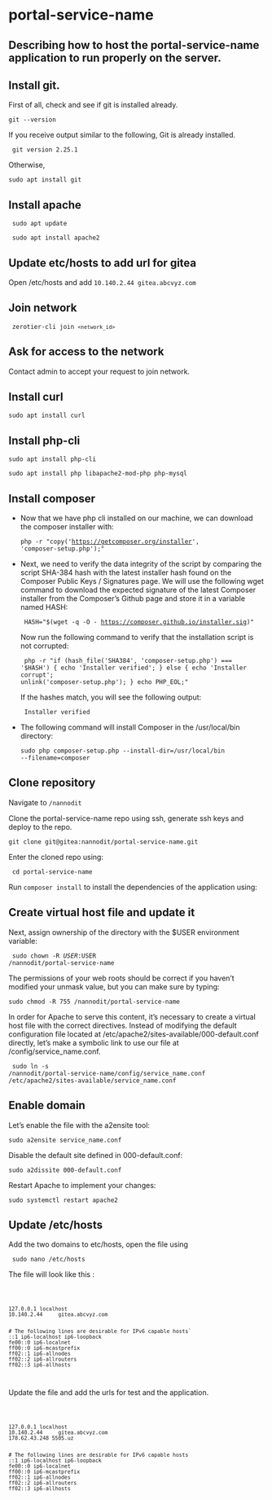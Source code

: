 # portal-service-name 
Describing how to host the portal-service-name application to run properly on the server.
---

## Install git.
First of all, check and see if git is installed already.

<code>git --version</code>

If you receive output similar to the following, Git is already installed. 

<code> git version 2.25.1 </code>

Otherwise,

<code>sudo apt install git</code>


## Install apache

<code> sudo apt update </code>

<code> sudo apt install apache2</code>

## Update etc/hosts to add url for gitea
Open /etc/hosts and 
add <code>10.140.2.44     gitea.abcvyz.com</code>

## Join network
<code> zerotier-cli join `<network_id>` </code>
## Ask for access to the network

Contact admin to accept your request to join network.


## Install curl
<code>sudo apt install curl</code>

## Install php-cli

<code>sudo apt install php-cli</code>

<code>sudo apt install php libapache2-mod-php php-mysql</code>

## Install composer

* Now that we have php cli installed on our machine, we can download the composer installer with:

    <code>php -r "copy('https://getcomposer.org/installer', 'composer-setup.php');" </code>

* Next, we need to verify the data integrity of the script by comparing the script SHA-384 hash with the latest installer hash found on the Composer Public Keys / Signatures page.
We will use the following wget command to download the expected signature of the latest Composer installer from the Composer’s Github page and store it in a variable named HASH:

    <code> HASH="$(wget -q -O - https://composer.github.io/installer.sig)" </code>

    Now run the following command to verify that the installation script is not corrupted:

    <code> php -r "if (hash_file('SHA384', 'composer-setup.php') === '$HASH') { echo 'Installer verified'; } else { echo 'Installer corrupt'; unlink('composer-setup.php'); } echo PHP_EOL;" </code>

    If the hashes match, you will see the following output:

    <code> Installer verified </code>

* The following command will install Composer in the /usr/local/bin directory:

    <code>sudo php composer-setup.php --install-dir=/usr/local/bin --filename=composer</code>
## Clone repository
Navigate to <code>/nannodit</code>

Clone the portal-service-name repo using ssh, generate ssh keys and deploy to the repo.

<code>git clone git@gitea:nannodit/portal-service-name.git </code>

Enter the cloned repo using:

<code> cd portal-service-name </code>

Run `composer install` to install the dependencies of the application using:

## Create virtual host file and update it

Next, assign ownership of the directory with the $USER environment variable:

<code> sudo chown -R $USER:$USER /nannodit/portal-service-name </code>

The permissions of your web roots should be correct if you haven’t modified your unmask value, but you can make sure by typing:

<code>sudo chmod -R 755 /nannodit/portal-service-name
</code>


In order for Apache to serve this content, it’s necessary to create a virtual host file with the correct directives. Instead of modifying the default configuration file located at /etc/apache2/sites-available/000-default.conf directly, let’s make a symbolic link to use our file at /config/service_name.conf.

<code> sudo ln -s /nannodit/portal-service-name/config/service_name.conf /etc/apache2/sites-available/service_name.conf </code>

## Enable domain

Let’s enable the file with the a2ensite tool:

<code>sudo a2ensite service_name.conf </code>

Disable the default site defined in 000-default.conf:


<code>sudo a2dissite 000-default.conf</code>

Restart Apache to implement your changes:

<code>sudo systemctl restart apache2
</code>

## Update /etc/hosts

Add the two domains to etc/hosts, open the file using 

<code> sudo nano /etc/hosts </code>

The file will look like this :

<code>

    127.0.0.1 localhost
    10.140.2.44     gitea.abcvyz.com


    # The following lines are desirable for IPv6 capable hosts`
    ::1 ip6-localhost ip6-loopback
    fe00::0 ip6-localnet
    ff00::0 ip6-mcastprefix
    ff02::1 ip6-allnodes
    ff02::2 ip6-allrouters
    ff02::3 ip6-allhosts

</code>


Update the file and add the urls for test and the application.

<code>

    127.0.0.1 localhost
    10.140.2.44     gitea.abcvyz.com
    178.62.43.248 5505.uz


    # The following lines are desirable for IPv6 capable hosts
    ::1 ip6-localhost ip6-loopback
    fe00::0 ip6-localnet
    ff00::0 ip6-mcastprefix
    ff02::1 ip6-allnodes
    ff02::2 ip6-allrouters
    ff02::3 ip6-allhosts

</code>
